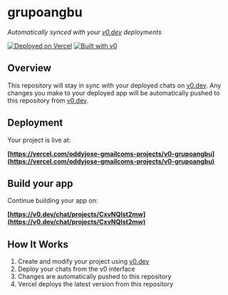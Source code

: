 # grupoangbu

*Automatically synced with your [v0.dev](https://v0.dev) deployments*

[![Deployed on Vercel](https://img.shields.io/badge/Deployed%20on-Vercel-black?style=for-the-badge&logo=vercel)](https://vercel.com/oddyjose-gmailcoms-projects/v0-grupoangbu)
[![Built with v0](https://img.shields.io/badge/Built%20with-v0.dev-black?style=for-the-badge)](https://v0.dev/chat/projects/CxvNQlst2mw)

## Overview

This repository will stay in sync with your deployed chats on [v0.dev](https://v0.dev).
Any changes you make to your deployed app will be automatically pushed to this repository from [v0.dev](https://v0.dev).

## Deployment

Your project is live at:

**[https://vercel.com/oddyjose-gmailcoms-projects/v0-grupoangbu](https://vercel.com/oddyjose-gmailcoms-projects/v0-grupoangbu)**

## Build your app

Continue building your app on:

**[https://v0.dev/chat/projects/CxvNQlst2mw](https://v0.dev/chat/projects/CxvNQlst2mw)**

## How It Works

1. Create and modify your project using [v0.dev](https://v0.dev)
2. Deploy your chats from the v0 interface
3. Changes are automatically pushed to this repository
4. Vercel deploys the latest version from this repository